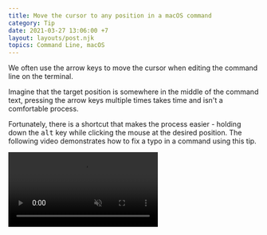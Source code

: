 ```yaml
---
title: Move the cursor to any position in a macOS command
category: Tip
date: 2021-03-27 13:06:00 +7
layout: layouts/post.njk
topics: Command Line, macOS
---
```


We often use the arrow keys to move the cursor when editing the command line on the terminal.

Imagine that the target position is somewhere in the middle of the command text, pressing the arrow keys multiple times takes time and isn't a comfortable process.

Fortunately, there is a shortcut that makes the process easier - holding down the <kbd>alt</kbd> key while clicking the mouse at the desired position.
The following video demonstrates how to fix a typo in a command using this tip.

<video loop muted controls>
    <source src="/assets/img/move-cursor-terminal.mp4" type="video/mp4">
</video>
